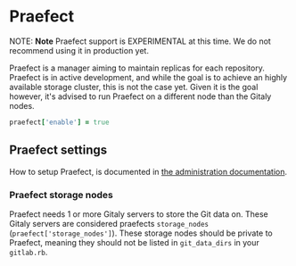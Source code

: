 # Praefect

NOTE: **Note** Praefect support is EXPERIMENTAL at this time. We do not
recommend using it in production yet.

Praefect is a manager aiming to maintain replicas for each repository. Praefect
is in active development, and while the goal is to achieve an highly available
storage cluster, this is not the case yet. Given it is the goal however, it's
advised to run Praefect on a different node than the Gitaly nodes.

```ruby
praefect['enable'] = true
```

## Praefect settings

How to setup Praefect, is documented in [the administration documentation][admin-docs].

### Praefect storage nodes

Praefect needs 1 or more Gitaly servers to store the Git data on. These
Gitaly servers are considered praefects `storage_nodes`
(`praefect['storage_nodes']`). These storage nodes should be private to
Praefect, meaning they should not be listed in `git_data_dirs` in your
`gitlab.rb`.

[admin-docs]: https://docs.gitlab.com/ee/administration/gitaly/praefect.html#enable-the-daemon
